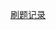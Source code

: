 [刷题记录](https://www.notion.so/yyyyyyh/19444c7d40d14b9fb838b3ec189354c9?v=170580839a2f489ea12fe2e24df8c39b)
